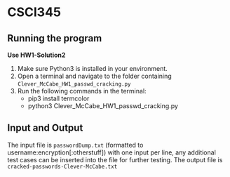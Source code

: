 # CSCI345
## Running the program
**Use HW1-Solution2**
1. Make sure Python3 is installed in your environment.
2. Open a terminal and navigate to the folder containing `Clever_McCabe_HW1_passwd_cracking.py`
3. Run the following commands in the terminal:
    * pip3 install termcolor
    * python3 Clever_McCabe_HW1_passwd_cracking.py
## Input and Output
The input file is `passwordDump.txt` (formatted to username:encryption[:otherstuff]) with one input per line, any additional test cases can be inserted into the file for further testing.
The output file is `cracked-passwords-Clever-McCabe.txt`
